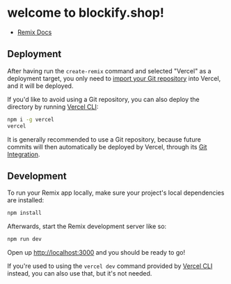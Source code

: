 # welcome to blockify.shop!

- [Remix Docs](https://remix.run/docs)

## Deployment

After having run the `create-remix` command and selected "Vercel" as a
deployment target, you only need to
[import your Git repository](https://vercel.com/new) into Vercel, and it will be
deployed.

If you'd like to avoid using a Git repository, you can also deploy the directory
by running [Vercel CLI](https://vercel.com/cli):

```sh
npm i -g vercel
vercel
```

It is generally recommended to use a Git repository, because future commits will
then automatically be deployed by Vercel, through its
[Git Integration](https://vercel.com/docs/concepts/git).

## Development

To run your Remix app locally, make sure your project's local dependencies are
installed:

```sh
npm install
```

Afterwards, start the Remix development server like so:

```sh
npm run dev
```

Open up [http://localhost:3000](http://localhost:3000) and you should be ready
to go!

If you're used to using the `vercel dev` command provided by
[Vercel CLI](https://vercel.com/cli) instead, you can also use that, but it's
not needed.
